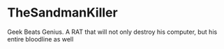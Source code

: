 # TheSandmanKiller
Geek Beats Genius. A RAT that will not only destroy his computer, but his entire bloodline as well
